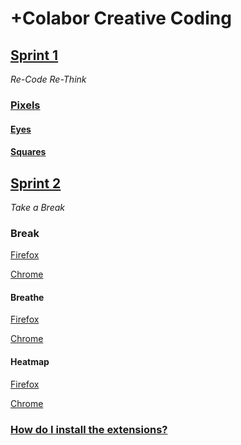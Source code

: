 # +Colabor Creative Coding

## [Sprint 1](https://github.com/jfladas/colabor/tree/e229ba0efd513a3279e27b9ca308a1a490abf877/sprint1)

_Re-Code Re-Think_

### [Pixels](https://jfladas.github.io/colabor/sprint1/pixels/)

#### [Eyes](https://jfladas.github.io/colabor/sprint1/eyes/)

#### [Squares](https://jfladas.github.io/colabor/sprint1/squares/)

## [Sprint 2](https://github.com/jfladas/colabor/tree/e229ba0efd513a3279e27b9ca308a1a490abf877/sprint2)

_Take a Break_

### Break

[Firefox](https://github.com/jfladas/colabor/blob/e229ba0efd513a3279e27b9ca308a1a490abf877/sprint2/downloads/break-firefox.zip)

[Chrome](https://github.com/jfladas/colabor/blob/e229ba0efd513a3279e27b9ca308a1a490abf877/sprint2/downloads/break-chrome.zip)

#### Breathe

[Firefox](https://github.com/jfladas/colabor/blob/e229ba0efd513a3279e27b9ca308a1a490abf877/sprint2/downloads/breathe-firefox.zip)

[Chrome](https://github.com/jfladas/colabor/blob/e229ba0efd513a3279e27b9ca308a1a490abf877/sprint2/downloads/breathe-chrome.zip)

#### Heatmap

[Firefox](https://github.com/jfladas/colabor/blob/e229ba0efd513a3279e27b9ca308a1a490abf877/sprint2/downloads/heatmap-firefox.zip)

[Chrome](https://github.com/jfladas/colabor/blob/e229ba0efd513a3279e27b9ca308a1a490abf877/sprint2/downloads/heatmap-chrome.zip)

### [How do I install the extensions?](https://github.com/jfladas/colabor/tree/e229ba0efd513a3279e27b9ca308a1a490abf877/sprint2)
